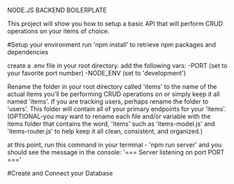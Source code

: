 NODE.JS BACKEND BOILERPLATE

This project will show you how to setup a basic API that will perform CRUD operations on your items of choice.

#Setup your environment
run 'npm install' to retrieve npm packages and dependencies

create a .env file in your root directory. add the following vars:
-PORT (set to your favorite port number)
-NODE_ENV (set to 'development')

Rename the folder in your root directory called 'items' to the name of the actual items you'll be performing CRUD operations on or simply keep it all named 'items'. If you are tracking users, perhaps rename the folder to 'users'. This folder will contain all of your primary endpoints for your 'items'. (OPTIONAL-you may want to rename each file and/or variable with the items folder that contains the word, 'items' such as 'items-model.js' and 'items-router.js' to help keep it all clean, consistent, and organized.) 

at this point, run this command in your terminal - 'npm run server' and you should see the message in the console: '=== Server listening on port PORT ==='

#Create and Connect your Database


